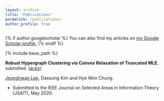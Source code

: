 ```yaml
---
layout: archive
title: "Publications"
permalink: /publications/
author_profile: true
---
```


{% if author.googlescholar %}
  You can also find my articles on <u><a href="{https://scholar.google.com/citations?user=s9LzirIAAAAJ&hl=ko}">my Google Scholar profile</a>.</u>
{% endif %}

{% include base_path %}

**Robust Hypergraph Clustering via Convex Relaxation of Truncated MLE**, submitted. ([arxiv](https://arxiv.org/abs/2003.10038))  

<ins>Jeonghwan Lee</ins>, Daesung Kim and Hye Won Chung.

- Submitted to the IEEE Journal on Selected Areas in Information Theory (JSAIT), May 2020.

<!--
{% for post in site.publications reversed %}
  {% include archive-single.html %}
{% endfor %}
-->
